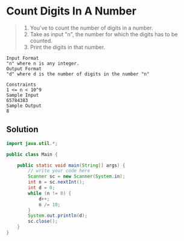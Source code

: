 # Count Digits In A Number

> 1. You've to count the number of digits in a number.
> 2. Take as input "n", the number for which the digits has to be counted.
> 3. Print the digits in that number.

```
Input Format
"n" where n is any integer.
Output Format
"d" where d is the number of digits in the number "n"

Constraints
1 <= n < 10^9
Sample Input
65784383
Sample Output
8
```

## Solution

```java
import java.util.*;

public class Main {

    public static void main(String[] args) {
        // write your code here
        Scanner sc = new Scanner(System.in);
        int n = sc.nextInt();
        int d = 0;
        while (n != 0) {
            d++;
            n /= 10;
        }
        System.out.println(d);
        sc.close();
    }
}
```
